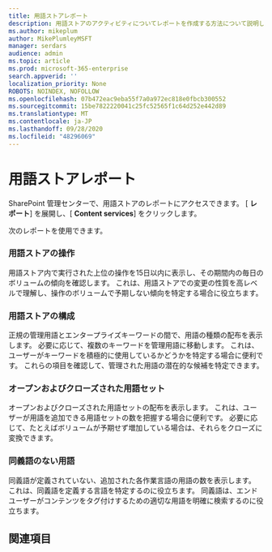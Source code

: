 ```yaml
---
title: 用語ストアレポート
description: 用語ストアのアクティビティについてレポートを作成する方法について説明します。
ms.author: mikeplum
author: MikePlumleyMSFT
manager: serdars
audience: admin
ms.topic: article
ms.prod: microsoft-365-enterprise
search.appverid: ''
localization_priority: None
ROBOTS: NOINDEX, NOFOLLOW
ms.openlocfilehash: 07b472eac9eba55f7a0a972ec818e0fbcb300552
ms.sourcegitcommit: 15be7822220041c25fc52565f1c64d252e442d89
ms.translationtype: MT
ms.contentlocale: ja-JP
ms.lasthandoff: 09/28/2020
ms.locfileid: "48296069"
---
```

# <a name="term-store-reports"></a>用語ストアレポート

SharePoint 管理センターで、用語ストアのレポートにアクセスできます。 [ **レポート**] を展開し、[ **Content services**] をクリックします。

次のレポートを使用できます。

### <a name="term-store-operations"></a>用語ストアの操作

用語ストア内で実行された上位の操作を15日以内に表示し、その期間内の毎日のボリュームの傾向を確認します。 これは、用語ストアでの変更の性質を高レベルで理解し、操作のボリュームで予期しない傾向を特定する場合に役立ちます。 

### <a name="term-store-composition"></a>用語ストアの構成

正規の管理用語とエンタープライズキーワードの間で、用語の種類の配布を表示します。 必要に応じて、複数のキーワードを管理用語に移動します。 これは、ユーザーがキーワードを積極的に使用しているかどうかを特定する場合に便利です。 これらの項目を確認して、管理された用語の潜在的な候補を特定できます。

### <a name="open-and-closed-term-sets"></a>オープンおよびクローズされた用語セット

オープンおよびクローズされた用語セットの配布を表示します。 これは、ユーザーが用語を追加できる用語セットの数を把握する場合に便利です。 必要に応じて、たとえばボリュームが予期せず増加している場合は、それらをクローズに変換できます。 

### <a name="terms-without-synonyms"></a>同義語のない用語

同義語が定義されていない、追加された各作業言語の用語の数を表示します。 これは、同義語を定義する言語を特定するのに役立ちます。 同義語は、エンドユーザーがコンテンツをタグ付けするための適切な用語を明確に検索するのに役立ちます。

## <a name="see-also"></a>関連項目



  






